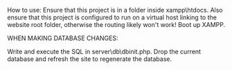 How to use: Ensure that this project is in a folder inside xampp\htdocs. Also ensure that this project is configured to run on a virtual host linking to the website root folder, otherwise the routing likely won't work! Boot up XAMPP. 

WHEN MAKING DATABASE CHANGES:

Write and execute the SQL in server\db\dbinit.php.
Drop the current database and refresh the site to regenerate the database.
